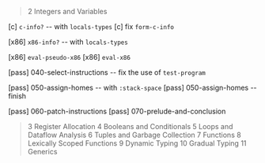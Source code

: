 > 2 Integers and Variables

[c] `c-info?` -- with `locals-types`
[c] fix `form-c-info`

[x86] `x86-info?` -- with `locals-types`

[x86] `eval-pseudo-x86`
[x86] `eval-x86`

[pass] 040-select-instructions -- fix the use of `test-program`

[pass] 050-assign-homes -- with `:stack-space`
[pass] 050-assign-homes -- finish

[pass] 060-patch-instructions
[pass] 070-prelude-and-conclusion

> 3 Register Allocation
> 4 Booleans and Conditionals
> 5 Loops and Dataflow Analysis
> 6 Tuples and Garbage Collection
> 7 Functions
> 8 Lexically Scoped Functions
> 9 Dynamic Typing
> 10 Gradual Typing
> 11 Generics
